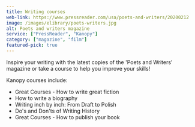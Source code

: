 ```yaml
---
title: Writing courses
web-link: https://www.pressreader.com/usa/poets-and-writers/20200212
image: /images/elibrary/poets-writers.jpg
alt: Poets and writers magazine
service: ["PressReader", "Kanopy"]
category: ["magazine", "film"]
featured-pick: true
---
```


Inspire your writing with the latest copies of the 'Poets and Writers' magazine or take a course to help you improve your skills!

Kanopy courses include:

* Great Courses - How to write great fiction
* How to write a biography
* Writing inch by inch: From Draft to Polish
* Do's and Don'ts of Writing History
* Great Courses - How to publish your book
